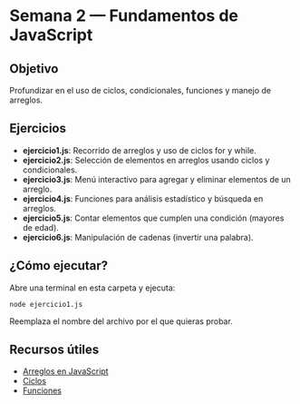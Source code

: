 # Semana 2 — Fundamentos de JavaScript

## Objetivo

Profundizar en el uso de ciclos, condicionales, funciones y manejo de arreglos.

## Ejercicios

- **ejercicio1.js**: Recorrido de arreglos y uso de ciclos for y while.
- **ejercicio2.js**: Selección de elementos en arreglos usando ciclos y condicionales.
- **ejercicio3.js**: Menú interactivo para agregar y eliminar elementos de un arreglo.
- **ejercicio4.js**: Funciones para análisis estadístico y búsqueda en arreglos.
- **ejercicio5.js**: Contar elementos que cumplen una condición (mayores de edad).
- **ejercicio6.js**: Manipulación de cadenas (invertir una palabra).

## ¿Cómo ejecutar?

Abre una terminal en esta carpeta y ejecuta:

```
node ejercicio1.js
```

Reemplaza el nombre del archivo por el que quieras probar.

## Recursos útiles

- [Arreglos en JavaScript](https://developer.mozilla.org/es/docs/Web/JavaScript/Reference/Global_Objects/Array)
- [Ciclos](https://developer.mozilla.org/es/docs/Web/JavaScript/Guide/Loops_and_iteration)
- [Funciones](https://developer.mozilla.org/es/docs/Web/JavaScript/Guide/Functions)

